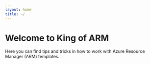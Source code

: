 ```yaml
---
layout: home
title: ~/
---
```

# Welcome to King of ARM

Here you can find tips and tricks in how to work with Azure Resource Manager (ARM) templates. 
